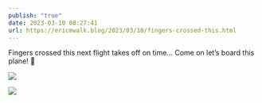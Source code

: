 ```yaml
---
publish: "true"
date: 2023-03-10 08:27:41
url: https://ericmwalk.blog/2023/03/10/fingers-crossed-this.html
---
```


Fingers crossed this next flight takes off on time… Come on let’s board this plane! 🤞

![](https://ericmwalk.blog/uploads/2023/7b70c13cb6.jpg)

![](https://ericmwalk.blog/uploads/2023/1be26887c7.jpg)